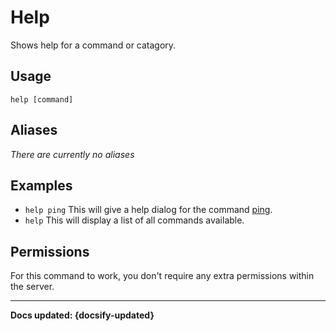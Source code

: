 # Help
Shows help for a command or catagory.

## Usage
`help [command]`

## Aliases
*There are currently no aliases*

## Examples
- `help ping` This will give a help dialog for the command [ping](/commands/info/ping).
- `help` This will display a list of all commands available.

## Permissions
For this command to work, you don't require any extra permissions within the server.

----

**Docs updated: {docsify-updated}**